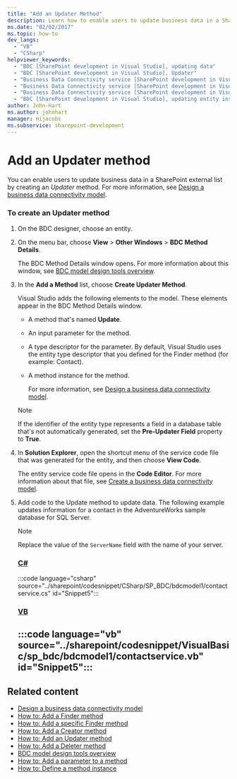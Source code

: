```yaml
---
title: "Add an Updater Method"
description: Learn how to enable users to update business data in a SharePoint external list by adding an Updater method.
ms.date: "02/02/2017"
ms.topic: how-to
dev_langs:
  - "VB"
  - "CSharp"
helpviewer_keywords:
  - "BDC [SharePoint development in Visual Studio], updating data"
  - "BDC [SharePoint development in Visual Studio], Updater"
  - "Business Data Connectivity service [SharePoint development in Visual Studio], updating data"
  - "Business Data Connectivity service [SharePoint development in Visual Studio], Updater"
  - "Business Data Connectivity service [SharePoint development in Visual Studio], updating entity instances"
  - "BDC [SharePoint development in Visual Studio], updating entity instances"
author: John-Hart
ms.author: johnhart
manager: mijacobs
ms.subservice: sharepoint-development
---
```

# Add an Updater method

  You can enable users to update business data in a SharePoint external list by creating an *Updater* method. For more information, see [Design a business data connectivity model](../sharepoint/designing-a-business-data-connectivity-model.md).

### To create an Updater method

1. On the BDC designer, choose an entity.

2. On the menu bar, choose **View** > **Other Windows** > **BDC Method Details**.

    The BDC Method Details window opens. For more information about this window, see [BDC model design tools overview](../sharepoint/bdc-model-design-tools-overview.md).

3. In the **Add a Method** list, choose **Create Updater Method**.

    Visual Studio adds the following elements to the model. These elements appear in the BDC Method Details window.

   - A method that's named **Update**.

   - An input parameter for the method.

   - A type descriptor for the parameter. By default, Visual Studio uses the entity type descriptor that you defined for the Finder method (for example: Contact).

   - A method instance for the method.

     For more information, see [Design a business data connectivity model](../sharepoint/designing-a-business-data-connectivity-model.md).

   > [!NOTE]
   > If the identifier of the entity type represents a field in a database table that's not automatically generated, set the **Pre-Updater Field** property to **True**.

4. In **Solution Explorer**, open the shortcut menu of the service code file that was generated for the entity, and then choose **View Code**.

    The entity service code file opens in the **Code Editor**. For more information about that file, see [Create a business data connectivity model](../sharepoint/creating-a-business-data-connectivity-model.md).

5. Add code to the Update method to update data. The following example updates information for a contact in the AdventureWorks sample database for SQL Server.

   > [!NOTE]
   > Replace the value of the `ServerName` field with the name of your server.

    ### [C#](#tab/csharp)
    :::code language="csharp" source="../sharepoint/codesnippet/CSharp/SP_BDC/bdcmodel1/contactservice.cs" id="Snippet5":::

    ### [VB](#tab/vb)
    :::code language="vb" source="../sharepoint/codesnippet/VisualBasic/sp_bdc/bdcmodel1/contactservice.vb" id="Snippet5":::
    ---

## Related content
- [Design a business data connectivity model](../sharepoint/designing-a-business-data-connectivity-model.md)
- [How to: Add a Finder method](../sharepoint/how-to-add-a-finder-method.md)
- [How to: Add a specific Finder method](../sharepoint/how-to-add-a-specific-finder-method.md)
- [How to: Add a Creator method](../sharepoint/how-to-add-a-creator-method.md)
- [How to: Add an Updater method](../sharepoint/how-to-add-an-updater-method.md)
- [How to: Add a Deleter method](../sharepoint/how-to-add-a-deleter-method.md)
- [BDC model design tools overview](../sharepoint/bdc-model-design-tools-overview.md)
- [How to: Add a parameter to a method](../sharepoint/how-to-add-a-parameter-to-a-method.md)
- [How to: Define a method instance](../sharepoint/how-to-define-a-method-instance.md)
